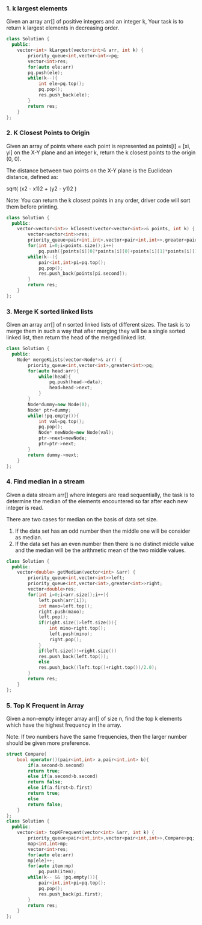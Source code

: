 ### 1. k largest elements
Given an array arr[] of positive integers and an integer k, Your task is to return k largest elements in decreasing order. 

```cpp
class Solution {
  public:
    vector<int> kLargest(vector<int>& arr, int k) {
        priority_queue<int,vector<int>>pq;
        vector<int>res;
        for(auto ele:arr)
        pq.push(ele);
        while(k--){
            int ele=pq.top();
            pq.pop();
            res.push_back(ele);
        }
        return res;
    }
};
```

### 2. K Closest Points to Origin
Given an array of points where each point is represented as points[i] = [xi, yi] on the X-Y plane and an integer k, return the k closest points to the origin (0, 0).

The distance between two points on the X-Y plane is the Euclidean distance, defined as: 

sqrt( (x2 - x1)2 + (y2 - y1)2 )

Note: You can return the k closest points in any order, driver code will sort them before printing.

```cpp
class Solution {
  public:
    vector<vector<int>> kClosest(vector<vector<int>>& points, int k) {
        vector<vector<int>>res;
        priority_queue<pair<int,int>,vector<pair<int,int>>,greater<pair<int,int>>>pq;
        for(int i=0;i<points.size();i++)
            pq.push({points[i][0]*points[i][0]+points[i][1]*points[i][1],i});
        while(k--){
            pair<int,int>pi=pq.top();
            pq.pop();
            res.push_back(points[pi.second]);
        }
        return res;
    }
};
```

### 3. Merge K sorted linked lists
Given an array arr[] of n sorted linked lists of different sizes. The task is to merge them in such a way that after merging they will be a single sorted linked list, then return the head of the merged linked list.

```cpp
class Solution {
  public:
    Node* mergeKLists(vector<Node*>& arr) {
        priority_queue<int,vector<int>,greater<int>>pq;
        for(auto head:arr){
            while(head){
                pq.push(head->data);
                head=head->next;
            }
        }
        Node*dummy=new Node(0);
        Node* ptr=dummy;
        while(!pq.empty()){
            int val=pq.top();
            pq.pop();
            Node* newNode=new Node(val);
            ptr->next=newNode;
            ptr=ptr->next;
        }
        return dummy->next;
    }
};
```

### 4. Find median in a stream
Given a data stream arr[] where integers are read sequentially, the task is to determine the median of the elements encountered so far after each new integer is read.

There are two cases for median on the basis of data set size.

1. If the data set has an odd number then the middle one will be consider as median.
2. If the data set has an even number then there is no distinct middle value and the median will be the arithmetic mean of the two middle values.

```cpp
class Solution {
  public:
    vector<double> getMedian(vector<int> &arr) {
        priority_queue<int,vector<int>>left;
        priority_queue<int,vector<int>,greater<int>>right;
        vector<double>res;
        for(int i=0;i<arr.size();i++){
            left.push(arr[i]);
            int maxo=left.top();
            right.push(maxo);
            left.pop();
            if(right.size()>left.size()){
                int mino=right.top();
                left.push(mino);
                right.pop();
            }
            if(left.size()!=right.size())
            res.push_back(left.top());
            else
            res.push_back((left.top()+right.top())/2.0);
        }
        return res;
    }
};
```

### 5. Top K Frequent in Array
Given a non-empty integer array arr[] of size n, find the top k elements which have the highest frequency in the array.

Note: If two numbers have the same frequencies, then the larger number should be given more preference.

```cpp
struct Compare{
    bool operator()(pair<int,int> a,pair<int,int> b){
        if(a.second<b.second)
        return true;
        else if(a.second>b.second)
        return false;
        else if(a.first<b.first)
        return true;
        else
        return false;
    }  
};
class Solution {
  public:
    vector<int> topKFrequent(vector<int> &arr, int k) {
        priority_queue<pair<int,int>,vector<pair<int,int>>,Compare>pq;
        map<int,int>mp;
        vector<int>res;
        for(auto ele:arr)
        mp[ele]++;
        for(auto item:mp)
            pq.push(item);
        while(k-- && !pq.empty()){
            pair<int,int>pi=pq.top();
            pq.pop();
            res.push_back(pi.first);
        }
        return res;
    }
};
```
